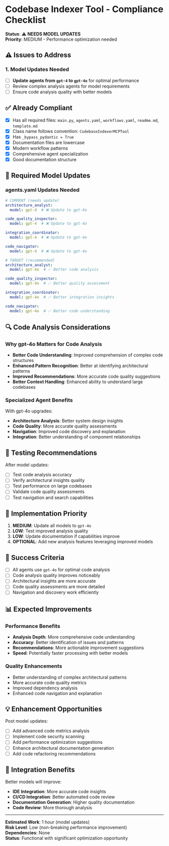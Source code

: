 # Codebase Indexer Tool - Compliance Checklist

**Status**: ⚠️ **NEEDS MODEL UPDATES**  
**Priority**: MEDIUM - Performance optimization needed

## ⚠️ Issues to Address

### 1. Model Updates Needed
- [ ] **Update agents from `gpt-4` to `gpt-4o`** for optimal performance
- [ ] Review complex analysis agents for model requirements
- [ ] Ensure code analysis quality with better models

## ✅ Already Compliant

- [x] Has all required files: `main.py`, `agents.yaml`, `workflows.yaml`, `readme.md`, `template.md`
- [x] Class name follows convention: `CodebaseIndexerMCPTool`
- [x] Has `_bypass_pydantic = True`
- [x] Documentation files are lowercase
- [x] Modern workflow patterns
- [x] Comprehensive agent specialization
- [x] Good documentation structure

## 📝 Required Model Updates

### agents.yaml Updates Needed
```yaml
# CURRENT (needs update)
architecture_analyst:
  model: gpt-4  # ❌ Update to gpt-4o

code_quality_inspector:
  model: gpt-4  # ❌ Update to gpt-4o

integration_coordinator:
  model: gpt-4  # ❌ Update to gpt-4o

code_navigator:
  model: gpt-4  # ❌ Update to gpt-4o

# TARGET (recommended)
architecture_analyst:
  model: gpt-4o  # ✅ Better code analysis

code_quality_inspector:
  model: gpt-4o  # ✅ Better quality assessment

integration_coordinator:
  model: gpt-4o  # ✅ Better integration insights

code_navigator:
  model: gpt-4o  # ✅ Better code understanding
```

## 🔍 Code Analysis Considerations

### Why gpt-4o Matters for Code Analysis
- **Better Code Understanding**: Improved comprehension of complex code structures
- **Enhanced Pattern Recognition**: Better at identifying architectural patterns
- **Improved Recommendations**: More accurate code quality suggestions
- **Better Context Handling**: Enhanced ability to understand large codebases

### Specialized Agent Benefits
With gpt-4o upgrades:
- **Architecture Analysis**: Better system design insights
- **Code Quality**: More accurate quality assessments
- **Navigation**: Improved code discovery and explanation
- **Integration**: Better understanding of component relationships

## 🧪 Testing Recommendations

After model updates:
- [ ] Test code analysis accuracy
- [ ] Verify architectural insights quality
- [ ] Test performance on large codebases
- [ ] Validate code quality assessments
- [ ] Test navigation and search capabilities

## 📅 Implementation Priority

1. **MEDIUM**: Update all models to `gpt-4o`
2. **LOW**: Test improved analysis quality
3. **LOW**: Update documentation if capabilities improve
4. **OPTIONAL**: Add new analysis features leveraging improved models

## 🎯 Success Criteria

- [ ] All agents use `gpt-4o` for optimal code analysis
- [ ] Code analysis quality improves noticeably
- [ ] Architectural insights are more accurate
- [ ] Code quality assessments are more detailed
- [ ] Navigation and discovery work efficiently

## 📊 Expected Improvements

### Performance Benefits
- **Analysis Depth**: More comprehensive code understanding
- **Accuracy**: Better identification of issues and patterns
- **Recommendations**: More actionable improvement suggestions
- **Speed**: Potentially faster processing with better models

### Quality Enhancements
- Better understanding of complex architectural patterns
- More accurate code quality metrics
- Improved dependency analysis
- Enhanced code navigation and explanation

## 💡 Enhancement Opportunities

Post model updates:
- [ ] Add advanced code metrics analysis
- [ ] Implement code security scanning
- [ ] Add performance optimization suggestions
- [ ] Enhance architectural documentation generation
- [ ] Add code refactoring recommendations

## 🔄 Integration Benefits

Better models will improve:
- **IDE Integration**: More accurate code insights
- **CI/CD Integration**: Better automated code review
- **Documentation Generation**: Higher quality documentation
- **Code Review**: More thorough analysis

---

**Estimated Work**: 1 hour (model updates)  
**Risk Level**: Low (non-breaking performance improvement)  
**Dependencies**: None  
**Status**: Functional with significant optimization opportunity
